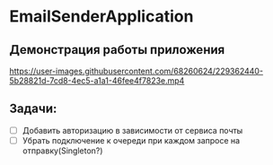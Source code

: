 # EmailSenderApplication

## Демонстрация работы приложения

https://user-images.githubusercontent.com/68260624/229362440-5b28821d-7cd8-4ec5-a1a1-46fee4f7823e.mp4

## Задачи:
- [ ] Добавить авторизацию в зависимости от сервиса почты
- [ ] Убрать подключение к очереди при каждом запросе на отправку(Singleton?)
